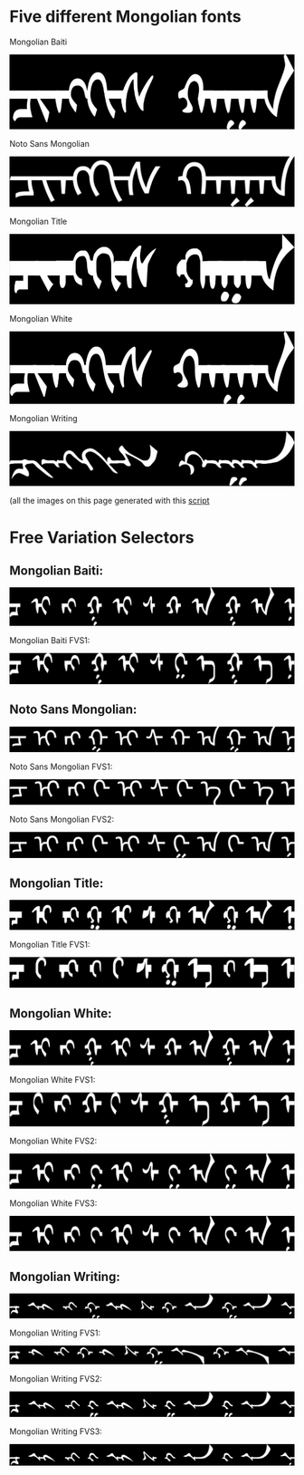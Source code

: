 # Five different Mongolian fonts

Mongolian Baiti

![mongolian](images/monbaiti-bare.png)

Noto Sans Mongolian

![mongolian](images/NotoSansMongolian-Regular-bare.png)

Mongolian Title

![mongolian](images/mngltitleotf-bare.png)

Mongolian White

![mongolian](images/mnglwhiteotf-bare.png)

Mongolian Writing

![mongolian](images/mnglwritingotf-bare.png)

(all the images on this page generated with this [script](mongolian-variants.sh)

# Free Variation Selectors

## Mongolian Baiti:

![mongolian](images/monbaiti-form0.png)

Mongolian Baiti FVS1:

![mongolian](images/monbaiti-form1.png)

## Noto Sans Mongolian:

![mongolian](images/NotoSansMongolian-Regular-form0.png)

Noto Sans Mongolian FVS1:

![mongolian](images/NotoSansMongolian-Regular-form1.png)

Noto Sans Mongolian FVS2:

![mongolian](images/NotoSansMongolian-Regular-form2.png)

## Mongolian Title:

![mongolian](images/mngltitleotf-form0.png)

Mongolian Title FVS1:

![mongolian](images/mngltitleotf-form1.png)

## Mongolian White:

![mongolian](images/mnglwhiteotf-form0.png)

Mongolian White FVS1:

![mongolian](images/mnglwhiteotf-form1.png)

Mongolian White FVS2:

![mongolian](images/mnglwhiteotf-form2.png)

Mongolian White FVS3:

![mongolian](images/mnglwhiteotf-form3.png)

## Mongolian Writing:

![mongolian](images/mnglwritingotf-form0.png)

Mongolian Writing FVS1:

![mongolian](images/mnglwritingotf-form1.png)

Mongolian Writing FVS2:

![mongolian](images/mnglwritingotf-form2.png)

Mongolian Writing FVS3:

![mongolian](images/mnglwritingotf-form3.png)

